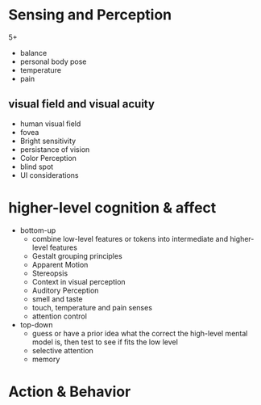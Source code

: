 # Sensing and Perception
5+
- balance
- personal body pose
- temperature
- pain
## visual field and visual acuity
- human visual field
- fovea
- Bright sensitivity
- persistance of vision
- Color Perception
- blind spot
- UI considerations
# higher-level cognition & affect
- bottom-up
  - combine low-level features or tokens into intermediate and higher-level features
  - Gestalt grouping principles
  - Apparent Motion
  - Stereopsis
  - Context in visual perception
  - Auditory Perception
  - smell and taste
  - touch, temperature and pain senses
  - attention control
- top-down
  - guess or have a prior idea what the correct the high-level mental model is, then test to see if fits the low level
  - selective attention
  - memory

# Action & Behavior